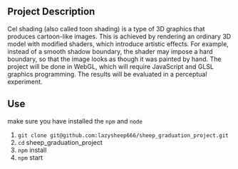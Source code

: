 ## Project Description
Cel shading (also called toon shading) is a type of 3D graphics that produces cartoon-like images. This is achieved by rendering an ordinary 3D model with modified shaders, which introduce artistic effects. For example, instead of a smooth shadow boundary, the shader may impose a hard boundary, so that the image looks as though it was painted by hand. The project will be done in WebGL, which will require JavaScript and GLSL graphics programming. The results will be evaluated in a perceptual experiment.

## Use
make sure you have installed the `npm` and `node`
1. `git clone git@github.com:lazysheep666/sheep_graduation_project.git`
2. `cd` sheep_graduation_project
3. `npm` install
4. `npm` start
